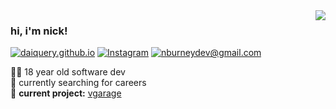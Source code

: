 <img align='right' src="https://github-readme-stats.vercel.app/api?username=daiquery&show_icons=true">

### hi, i'm nick!

[![daiquery.github.io](https://img.shields.io/static/v1?label=daiquery.github.io&message=%20&color=yellow&logo=&style=flat-square&logoColor=white)](https://daiquery.github.io/)
[![Instagram](https://img.shields.io/static/v1?label=Instagram&message=%20&color=orange&logo=Instagram&style=flat-square&logoColor=white)](https://www.instagram.com/njburney/)
[![nburneydev@gmail.com](https://img.shields.io/static/v1?label=nburneydev@gmail.com&message=%20&color=red&logo=gmail&style=flat-square&logoColor=white)](mailto:nburneydev@gmail.com)
  
  
👨‍💻 18 year old software dev  
🤔 currently searching for careers    
🚧 **current project:** [vgarage](https://github.com/daiquery/car_management)

